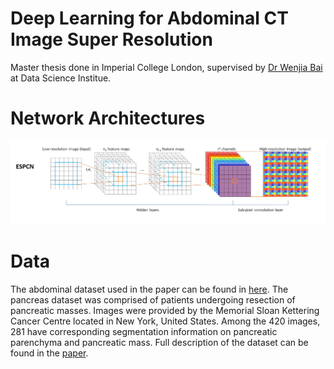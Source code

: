 # Deep Learning for Abdominal CT Image Super Resolution
Master thesis done in Imperial College London, supervised by [Dr Wenjia Bai](https://www.doc.ic.ac.uk/~wbai/web/) at Data Science Institue.

# Network Architectures
![image](https://github.com/victorxie996/MSc_thesis/blob/main/img/2d_espcn.png)


# Data
The abdominal dataset used in the paper can be found in [here](http://medicaldecathlon.com/). The pancreas dataset was comprised of patients undergoing resection of pancreatic masses. Images were provided by the Memorial Sloan Kettering Cancer Centre located in New York, United States. Among the 420 images, 281 have corresponding segmentation information on pancreatic parenchyma and pancreatic mass. Full description of the dataset can be found in the [paper](https://arxiv.org/pdf/1902.09063.pdf).

